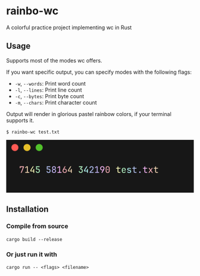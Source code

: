 # rainbo-wc

A colorful practice project implementing wc in Rust

## Usage

Supports most of the modes wc offers.

If you want specific output, you can specify modes with the following flags:

- `-w`, `--words`: Print word count
- `-l`, `--lines`: Print line count
- `-c`, `--bytes`: Print byte count
- `-m`, `--chars`: Print character count

Output will render in glorious pastel rainbow colors, if your terminal supports it.

```shell-session
$ rainbo-wc test.txt
```
<img src="screenshots/test-output.png">

## Installation

### Compile from source

```shell-session
cargo build --release
```

### Or just run it with

```shell-session
cargo run -- <flags> <filename>
